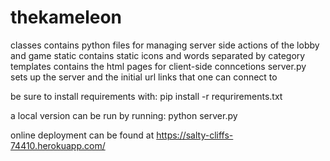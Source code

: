 # thekameleon
classes contains python files for managing server side actions of the lobby and game
static contains static icons and words separated by category
templates contains the html pages for client-side conncetions
server.py sets up the server and the initial url links that one can connect to

be sure to install requirements with: 
  pip install -r requrirements.txt

a local version can be run by running:
  python server.py

online deployment can be found at https://salty-cliffs-74410.herokuapp.com/
